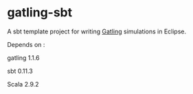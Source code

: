 gatling-sbt
===========

A sbt template project for writing [Gatling](https://github.com/excilys/gatling.git) simulations in Eclipse.

Depends on :

gatling 1.1.6

sbt 0.11.3

Scala 2.9.2
